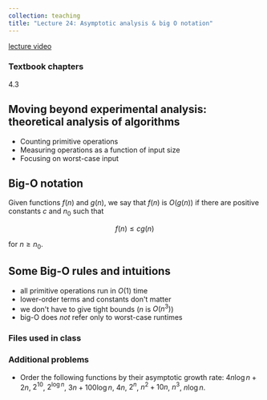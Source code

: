 ```yaml
---
collection: teaching
title: "Lecture 24: Asymptotic analysis & big O notation"
---
```


[lecture video](https://youtu.be/7aVa6__yMeU)

### Textbook chapters
4.3

## Moving beyond experimental analysis: theoretical analysis of algorithms

* Counting primitive operations
* Measuring operations as a function of input size
* Focusing on worst-case input

## Big-O notation
Given functions $f(n)$ and $g(n)$, we say that $f(n)$ is $O(g(n))$ if there are
positive constants $c$ and $n_0$ such that

$$f(n) \leq cg(n)$$

for $n \geq n_0$.

## Some Big-O rules and intuitions
* all primitive operations run in $O(1)$ time
* lower-order terms and constants don't matter
* we don't have to give tight bounds ($n$ is $O(n^3)$)
* big-O does *not* refer only to worst-case runtimes

### Files used in class

### Additional problems
* Order the following functions by their asymptotic growth rate: $4n \log n +
	2n$, $2^10$, $2^{\log n}$, $3n + 100 \log n$, $4n$, $2^n$, $n^2 + 10n$,
	$n^3$, $n \log n$.
